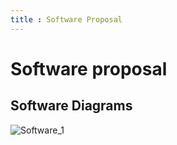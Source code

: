 ```yaml
---
title : Software Proposal 
--- 
```

# Software proposal
## Software Diagrams

![Software_1](https://github.com/EGR314-Spring2024-Team303/EGR314-Spring2024-Team303.github.io/assets/156718379/d8cb62da-a0c0-4115-8493-b7124ed2bdba)
